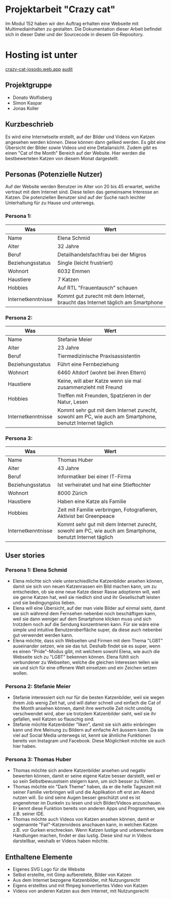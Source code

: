 # Projektarbeit "Crazy cat"
Im Modul 152 haben wir den Auftrag erhalten eine Webseite mit Multimediainhalten zu gestalten. Die Dokumentation dieser Arbeit befindet sich in dieser Datei und der Sourcecode in diesem Git-Repository.

# Hosting ist unter
[crazy-cat-josodo.web.app](https://crazy-cat-josodo.web.app)
[audit](https://sircremefresh.github.io/crazy-cat/)

## Projektgruppe
* Donato Wolfisberg  
* Simon Kaspar  
* Jonas Koller  

## Kurzbeschrieb
Es wird eine Internetseite erstellt, auf der Bilder und Videos von Katzen angesehen werden können. Diese können dann geliked werden. Es gibt eine Übersicht der Bilder sowie Videos und eine Detailansicht.  Zudem gibt es einen "Cat of the Month" Bereich auf der Website. Hier werden die bestbewerteten Katzen von diesem Monat dargestellt.

## Personas (Potenzielle Nutzer)  
Auf der Website werden Benutzer im Alter von 20 bis 45 erwartet, welche vertraut mit dem Internet sind. Diese teilen das gemeinsame Interesse an Katzen. Die potenziellen Benutzer sind auf der Suche nach leichter Unterhaltung für zu Hause und unterwegs.

### Persona 1:  
| Was                | Wert                                                                            |
|--------------------|---------------------------------------------------------------------------------|
| Name               | Elena Schmid                                                                    |
| Alter              | 32 Jahre                                                                        |
| Beruf              | Detailhandelsfachfrau bei der Migros                                            |
| Beziehungsstatus   | Single (leicht frustriert)                                                      |
| Wohnort            | 6032 Emmen                                                                      |
| Haustiere          | 7 Katzen                                                                        |
| Hobbies            | Auf RTL "Frauentausch" schauen                                                  |
| Internetkenntnisse | Kommt gut zurecht mit dem Internet, braucht das Internet täglich am Smartphone  |

### Persona 2:  
| Was                | Wert                                                                                                     |
|--------------------|----------------------------------------------------------------------------------------------------------|
| Name               | Stefanie Meier                                                                                           |
| Alter              | 23 Jahre                                                                                                 |
| Beruf              | Tiermedizinische Praxisassistentin                                                                       |
| Beziehungsstatus   | Führt eine Fernbeziehung                                                                                 |
| Wohnort            | 6460 Altdorf (wohnt bei ihren Eltern)                                                                    |
| Haustiere          | Keine, will aber Katze wenn sie mal zusammenzieht mit Freund                                             |
| Hobbies            | Treffen mit Freunden, Spatzieren in der Natur, Lesen                                                     |
| Internetkenntnisse | Kommt sehr gut mit dem Internet zurecht, sowohl am PC, wie auch am Smartphone, benutzt Internet täglich  |

### Persona 3:
| Was                | Wert                                                                                                     |
|--------------------|----------------------------------------------------------------------------------------------------------|
| Name               | Thomas Huber                                                                                             |
| Alter              | 43 Jahre                                                                                                 |
| Beruf              | Informatiker bei einer IT-Firma                                                                          |
| Beziehungsstatus   | Ist verheiratet und hat eine Stieftochter                                                                |
| Wohnort            | 8000 Zürich                                                                                              |
| Haustiere          | Haben eine Katze als Familie                                                                             |
| Hobbies            | Zeit mit Familie verbringen, Fotografieren, Aktivist bei Greenpeace                                      |
| Internetkenntnisse | Kommt sehr gut mit dem Internet zurecht, sowohl am PC, wie auch am Smartphone, benutzt Internet täglich  |

## User stories

### Persona 1: Elena Schmid
* Elena möchte sich viele unterschiedliche Katzenbilder ansehen können, damit sie sich von neuen Katzenrassen ein Bild machen kann, um zu entscheiden, ob sie eine neue Katze dieser Rasse adoptieren will, weil sie gerne Katzen hat, weil sie niedlich sind und ihr Gesellschaft leisten und sie bedingungslos lieben.
* Elena will eine Übersicht, auf der man viele Bilder auf einmal sieht, damit sie sich während dem Fernsehen nebenbei noch beschäftigen kann, weil sie dann weniger auf dem Smartphone klicken muss und sich trotzdem noch auf die Sendung konzentrieren kann. Für sie wäre eine simple und intuitive Benutzeroberfläche super, da diese auch nebenbei gut verwendet werden kann.  
* Elena möchte, dass sich Webseiten und Firmen mit dem Thema "LGBT" auseinander setzen, wie sie das tut. Deshalb findet sie es super, wenn es einen "Pride"-Modus gibt, mit welchem sowohl Elena, wie auch die Webseite sich zu "LGBT" bekennen können. Elena fühlt sich verbundener zu Webseiten, welche die gleichen Interessen teilen wie sie und sich für eine offenere Welt einsetzen und ein Zeichen setzen wollen.

### Persona 2: Stefanie Meier
* Stefanie interessiert sich nur für die besten Katzenbilder, weil sie wegen ihrem Job wenig Zeit hat, und will daher schnell und einfach die Cat of the Month ansehen können, damit ihre wertvolle Zeit nicht unnötig verschwendet wird, aber sie trotzdem Katzenbilder sieht, weil sie ihr gefallen, weil Katzen so flauschig sind.
* Stefanie möchte Katzenbilder "liken", damit sie sich aktiv einbringen kann und ihre Meinung zu Bildern auf einfache Art äussern kann. Da sie viel auf Social Media unterwegs ist, kennt sie ähnliche Funktionen bereits von Instagram und Facebook. Diese Möglichkeit möchte sie auch hier haben.

### Persona 3: Thomas Huber
* Thomas möchte sich andere Katzenbilder ansehen und negativ bewerten können, damit er seine eigene Katze besser darstellt, weil er so sein Selbstbewusstsein steigern kann, um sich besser zu fühlen.  
* Thomas möchte ein "Dark Theme" haben, da er die helle Tageszeit mit seiner Familie verbringen will und die Applikation oft erst am Abend nutzen will. So sind seine Augen besser geschützt und es ist angenehmer im Dunkeln zu lesen und sich Bilder/Videos anzuschauen. Er kennt diese Funktion bereits von anderen Apps und Programmen, wie z.B. seiner IDE.  
* Thomas möchte auch Videos von Katzen ansehen können, damit er sogenannte "Fail"-Katzenvideos anschauen kann, in welchen Katzen z.B. vor Gurken erschrecken. Wenn Katzen lustige und unberechenbare Handlungen machen, findet er das lustig. Diese sind nur in Videos darstellbar, weshalb er Videos haben möchte.

## Enthaltene Elemente

* Eigenes SVG Logo für die Website
* Selbst erstellte, mit Gimp aufbereitete, Bilder von Katzen
* Aus dem Internet bezogene Katzenbilder, mit Nutzungsrecht
* Eigens erstelltes und mit ffmpeg konvertiertes Video von Katzen
* Videos von anderen Katzen aus dem Internet, mit Nutzungsrecht
